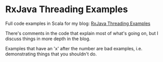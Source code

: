 RxJava Threading Examples
=========================

Full code examples in Scala for my blog: [RxJava Threading Examples](http://www.grahamlea.com/2014/07/rxjava-threading-examples/)

There's comments in the code that explain most of what's going on, but I discuss things in more depth in the blog.

Examples that have an 'x' after the number are bad examples, i.e. demonstrating things that you shouldn't do.
